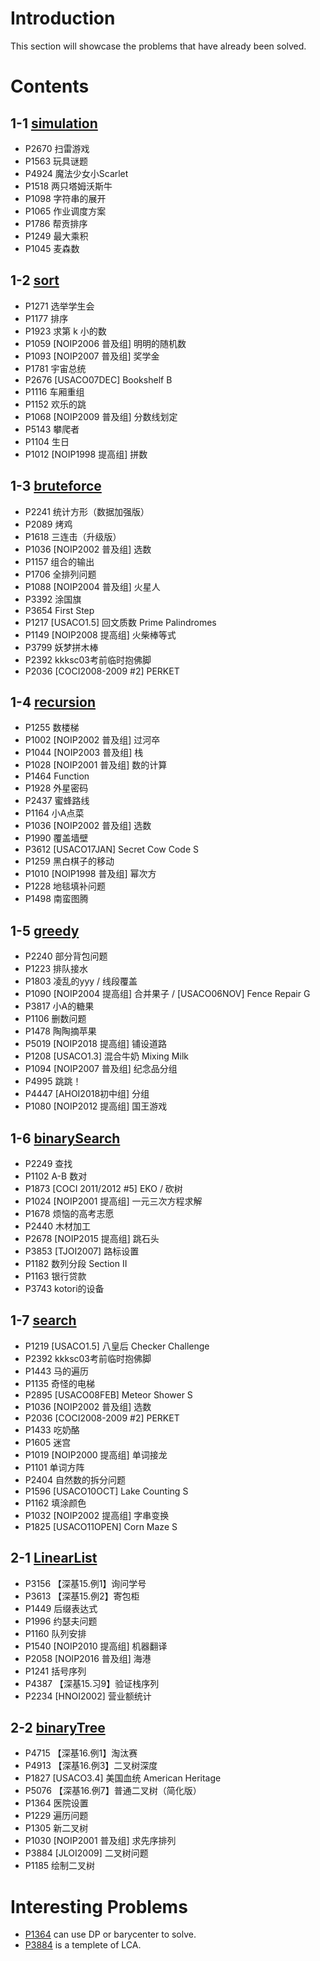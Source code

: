 # Introduction

This section will showcase the problems that have already been solved.

# Contents

## 1-1 [simulation](https://www.luogu.com.cn/training/106)

- P2670 扫雷游戏 
- P1563 玩具谜题 
- P4924 魔法少女小Scarlet 
- P1518 两只塔姆沃斯牛 
- P1098 字符串的展开 
- P1065 作业调度方案 
- P1786 帮贡排序 
- P1249 最大乘积 
- P1045 麦森数

## 1-2 [sort](https://www.luogu.com.cn/training/107)

- P1271 选举学生会
- P1177	排序
- P1923	求第 k 小的数
- P1059 \[NOIP2006 普及组\] 明明的随机数	
- P1093 \[NOIP2007 普及组\] 奖学金	
- P1781 宇宙总统
- P2676 \[USACO07DEC\] Bookshelf B
- P1116 车厢重组
- P1152 欢乐的跳
- P1068 \[NOIP2009 普及组\] 分数线划定
- P5143 攀爬者
- P1104 生日
- P1012 \[NOIP1998 提高组\] 拼数

## 1-3 [bruteforce](https://www.luogu.com.cn/training/108)

- P2241	统计方形（数据加强版）
- P2089	烤鸡
- P1618	三连击（升级版）
- P1036	\[NOIP2002 普及组\] 选数
- P1157	组合的输出
- P1706	全排列问题
- P1088	\[NOIP2004 普及组\] 火星人
- P3392	涂国旗
- P3654	First Step
- P1217	\[USACO1.5\] 回文质数 Prime Palindromes
- P1149	\[NOIP2008 提高组\] 火柴棒等式
- P3799	妖梦拼木棒
- P2392	kkksc03考前临时抱佛脚
- P2036	\[COCI2008-2009 #2\] PERKET

## 1-4 [recursion](https://www.luogu.com.cn/training/109)

- P1255	数楼梯
- P1002	\[NOIP2002 普及组\] 过河卒
- P1044	\[NOIP2003 普及组\] 栈
- P1028	\[NOIP2001 普及组\] 数的计算
- P1464	Function
- P1928	外星密码
- P2437	蜜蜂路线
- P1164	小A点菜
- P1036	\[NOIP2002 普及组\] 选数
- P1990	覆盖墙壁
- P3612	\[USACO17JAN\] Secret Cow Code S
- P1259	黑白棋子的移动	
- P1010	\[NOIP1998 普及组\] 幂次方
- P1228	地毯填补问题
- P1498	南蛮图腾

## 1-5 [greedy](https://www.luogu.com.cn/training/110)

- P2240	部分背包问题
- P1223	排队接水
- P1803	凌乱的yyy / 线段覆盖
- P1090	[NOIP2004 提高组] 合并果子 / \[USACO06NOV\] Fence Repair G
- P3817	小A的糖果
- P1106	删数问题
- P1478	陶陶摘苹果
- P5019	\[NOIP2018 提高组\] 铺设道路
- P1208	\[USACO1.3\] 混合牛奶 Mixing Milk
- P1094	[NOIP2007 普及组] 纪念品分组
- P4995	跳跳！
- P4447	\[AHOI2018初中组\] 分组
- P1080	\[NOIP2012 提高组\] 国王游戏

## 1-6 [binarySearch](https://www.luogu.com.cn/training/111)

- P2249	查找
- P1102	A-B 数对
- P1873	\[COCI 2011/2012 #5\] EKO / 砍树
- P1024	\[NOIP2001 提高组\] 一元三次方程求解
- P1678	烦恼的高考志愿
- P2440	木材加工
- P2678	\[NOIP2015 提高组\] 跳石头
- P3853	\[TJOI2007\] 路标设置
- P1182	数列分段 Section II
- P1163	银行贷款
- P3743	kotori的设备

## 1-7 [search](https://www.luogu.com.cn/training/112)

- P1219	\[USACO1.5\] 八皇后 Checker Challenge
- P2392	kkksc03考前临时抱佛脚
- P1443	马的遍历
- P1135	奇怪的电梯
- P2895	\[USACO08FEB\] Meteor Shower S
- P1036	\[NOIP2002 普及组\] 选数
- P2036	\[COCI2008-2009 #2\] PERKET
- P1433	吃奶酪
- P1605	迷宫
- P1019	\[NOIP2000 提高组\] 单词接龙
- P1101	单词方阵
- P2404	自然数的拆分问题
- P1596	\[USACO10OCT\] Lake Counting S
- P1162	填涂颜色
- P1032	\[NOIP2002 提高组\] 字串变换
- P1825	\[USACO11OPEN\] Corn Maze S

## 2-1 [LinearList](https://www.luogu.com.cn/training/113)

- P3156	【深基15.例1】询问学号
- P3613	【深基15.例2】寄包柜
- P1449	后缀表达式
- P1996	约瑟夫问题
- P1160	队列安排
- P1540	\[NOIP2010 提高组\] 机器翻译
- P2058	\[NOIP2016 普及组\] 海港	
- P1241	括号序列
- P4387	【深基15.习9】验证栈序列
- P2234	\[HNOI2002\] 营业额统计

## 2-2 [binaryTree](https://www.luogu.com.cn/training/114)

- P4715	【深基16.例1】淘汰赛
- P4913	【深基16.例3】二叉树深度
- P1827	[USACO3.4] 美国血统 American Heritage
- P5076	【深基16.例7】普通二叉树（简化版）
- P1364	医院设置
- P1229	遍历问题
- P1305	新二叉树
- P1030	[NOIP2001 普及组] 求先序排列
- P3884	[JLOI2009] 二叉树问题
- P1185	绘制二叉树

# Interesting Problems

- [P1364](./2-2_binaryTree/readme.md/#p1364-医院设置) can use DP or barycenter to solve.
- [P3884](./2-2_binaryTree//readme.md/#p3884-jloi2009-二叉树问题) is a templete of LCA.